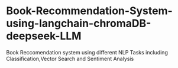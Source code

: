 # Book-Recommendation-System-using-langchain-chromaDB-deepseek-LLM
Book Reccomendation system using different NLP Tasks including Classification,Vector Search and Sentiment Analysis
